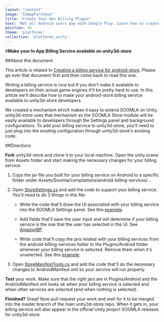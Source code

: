 ```yaml
---
layout: "content"
image: "InAppPurchase"
title: "Create Your Own Billing Plugin"
text: "Not all Android users pay with Google Play. Learn how to create new billing plugins for android-store to allow alternative payment methods."
position: 10
theme: 'platforms'
collection: 'platforms_unity'
---
```


#**Make your In App Billing Service available on unity3d-store**

##About this document

This article is related to [Creating a billing service for android-store](/docs/platforms/android/CreateBillingPlugins). Please go over that document first and then come back to read this one.

Writing a billing service is nice but if you don't make it available to developers on their actual game engines it'll be pretty hard to use. In this article we'll describe how to make your android-store billing service available to unity3d-store developers.

We created a mechanism which makes it easy to extend SOOMLA on Unity. unity3d-store uses that mechanism so the SOOMLA Store module will be easily available to developers through the Settings panel and background configurations. To add your billing service to unity3d-store, you'll need to just plug into the existing configuration through unity3d-store's existing code.

##Directions

**Fork** unity3d-store and clone it to your local machine. Open the unity.scene from Assets folder and start making the necessary changes for your billing service:

1. Copy the jar file you built for your billing service on Android to a specific folder under Assets/Soomla/compilations/android-billing-services/...

2. Open [StoreSettings.cs](https://github.com/soomla/unity3d-store/blob/master/Soomla/Assets/Plugins/Soomla/Store/Config/) and add the code to support your billing service. You'll need to do 3 things in this file:

    - Write the code that'll draw the UI associated with your billing service into the SOOMLA Settings panel. See this [example](https://github.com/soomla/unity3d-store/blob/master/Soomla/Assets/Plugins/Soomla/Store/Config/StoreSettings.cs#L119).

    - Add fields that'll save the user input and will determine if your billing service is the one that the user has selected in the UI. See [AmazonBP](https://github.com/soomla/unity3d-store/blob/master/Soomla/Assets/Plugins/Soomla/Store/Config/StoreSettings.cs#L314).

    - Write code that’ll copy the jars related with your billing services from the android-billing-services folder to the Plugins/Android folder whenever your billing service is selected. Remove them when it's unselected. See this [example](https://github.com/soomla/unity3d-store/blob/master/Soomla/Assets/Plugins/Soomla/Store/Config/StoreSettings.cs#L111).

3. Open [StoreManifestTools.cs](https://github.com/soomla/unity3d-store/blob/master/Soomla/Assets/Plugins/Soomla/Store/Config/StoreManifestTools.cs) and add the code that'll do the necessary changes to AndroidManifest.xml so your service will run properly.

**Test** your work. Make sure that the right jars are in Plugins/Android and the AndroidManifest.xml looks ok when your billing service is selected and when other services are selected (and when nothing is selected).

**Finished?** Great! Now pull-request your work and wait for it to be merged into the master branch of the main unity3d-store repo. When it gets in, your billing service will also appear in the official Unity project SOOMLA releases for unity3d-store.
